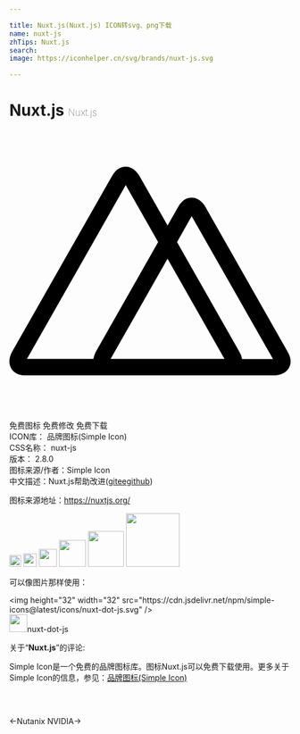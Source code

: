 ```yaml
---

title: Nuxt.js(Nuxt.js) ICON转svg、png下载
name: nuxt-js
zhTips: Nuxt.js
search: 
image: https://iconhelper.cn/svg/brands/nuxt-js.svg

---
```


# Nuxt.js  <small style="font-size: 60%;font-weight: 100">Nuxt.js</small>

<div id="svg" class="svg-wrap">
<svg role="img" viewBox="0 0 24 24" xmlns="http://www.w3.org/2000/svg"><title>Nuxt.js icon</title><path d="M19.724 20.272l.023-.045a.74.74 0 0 0 .053-.117l.002-.005a1.16 1.16 0 0 0 .054-.607l.001.007a1.795 1.795 0 0 0-.235-.623l.005.008-5.317-9.353-.812-1.42-.807 1.42-5.314 9.353a1.85 1.85 0 0 0-.204.604l-.001.011a1.257 1.257 0 0 0 .08.713l-.003-.008a.809.809 0 0 0 .05.102l-.002-.004c.16.275.5.602 1.25.602h9.898c.157 0 .925-.032 1.28-.637zm-6.227-9.316l4.859 8.548H8.64zm10.249 7.934L16.73 6.53c-.072-.13-.477-.787-1.182-.787-.317 0-.772.135-1.142.785l-.907 1.59.807 1.42 1.25-2.212 6.941 12.18h-2.64a1.187 1.187 0 0 1-.058.608l.003-.008a.772.772 0 0 1-.057.126l.002-.004-.023.045c-.355.605-1.122.637-1.272.637h4.129c.152 0 .917-.032 1.272-.637.157-.275.27-.737-.107-1.382zM7.304 20.307a.989.989 0 0 1-.045-.092l-.002-.006a1.228 1.228 0 0 1-.084-.712l-.001.007H1.501L9.93 4.672l2.767 4.864.802-1.42-2.412-4.249c-.067-.122-.475-.777-1.177-.777-.317 0-.772.137-1.142.787L.23 18.889c-.072.13-.425.812-.075 1.417.16.275.5.602 1.25.602h7.151c-.745 0-1.09-.322-1.25-.602z"/></svg>
</div>
<detail full-name='nuxt-js'></detail>

<div class="detail-page">
<p>
<span><span class="badge-success badge">免费图标</span> <span class="badge-success badge">免费修改</span>  <span class="badge-success badge">免费下载</span> </span>
<br/>
<span>
ICON库：
<span class="badge-secondary badge">品牌图标(Simple Icon)</span> 
</span>
<br/>
<span>
CSS名称：
<span class="badge-secondary badge">nuxt-js</span> 
</span>

<br/>
<span>
版本：
<span class="badge-secondary badge">2.8.0</span> 
</span>
<br/>
<span>图标来源/作者：<span class="badge-light badge">Simple Icon</span></span> 
<br/>
<span class="zh-detail">中文描述：<span class="badge-primary badge">Nuxt.js</span><span class="help-link"><span>帮助改进</span>(<a href="https://gitee.com/liuwave/icon-helper/edit/master/json/brands/nuxt-js.json" target="_blank" rel="noopener noreferrer">gitee</a><a href="https://github.com/liuwave/icon-helper/edit/master/json/brands/nuxt-js.json" target="_blank" rel="noopener noreferrer">github</a></span>)</span><br/>
</p>
</div><div class="description description alert alert-light"><p>图标来源地址：<a href="https://nuxtjs.org/" target="_blank" rel="noopener noreferrer">https://nuxtjs.org/</a></p></div>
<div class="alert alert-dark">
<img height="21" width="21" src="https://cdn.jsdelivr.net/npm/simple-icons@latest/icons/nuxt-dot-js.svg" />
<img height="24" width="24" src="https://cdn.jsdelivr.net/npm/simple-icons@latest/icons/nuxt-dot-js.svg" />
<img height="32" width="32" src="https://cdn.jsdelivr.net/npm/simple-icons@latest/icons/nuxt-dot-js.svg" />
<img height="48" width="48" src="https://cdn.jsdelivr.net/npm/simple-icons@latest/icons/nuxt-dot-js.svg" />
<img height="64" width="64" src="https://cdn.jsdelivr.net/npm/simple-icons@latest/icons/nuxt-dot-js.svg" />
<img height="96" width="96" src="https://cdn.jsdelivr.net/npm/simple-icons@latest/icons/nuxt-dot-js.svg" />

</div>
<div>
  <p>可以像图片那样使用：    
  </p>
  <div class="alert alert-primary" style="font-size: 14px">
    &lt;img height="32" width="32" src="https://cdn.jsdelivr.net/npm/simple-icons@latest/icons/nuxt-dot-js.svg" /&gt;
    <copy-btn content='<img height="32" width="32" src="https://cdn.jsdelivr.net/npm/simple-icons@latest/icons/nuxt-dot-js.svg" />'></copy-btn>
  </div>
  <div class="alert alert-secondary">
    <img height="32" width="32" src="https://cdn.jsdelivr.net/npm/simple-icons@latest/icons/nuxt-dot-js.svg" />nuxt-dot-js
    <copy-btn content="nuxt-dot-js" btn-title="复制图标名称"></copy-btn>
  </div>
</div>
<div class="icon-detail__container">
<p>关于“<b>Nuxt.js</b>”的评论:</p>
</div>
<Vssue title="关于“Nuxt.js”的评论" />
<div><p>Simple Icon是一个免费的品牌图标库。图标Nuxt.js可以免费下载使用。更多关于  Simple Icon的信息，参见：<a target="_blank" href="https://iconhelper.cn/brands.html">品牌图标(Simple Icon)</a>
</p></div>


<div style="padding:2rem 0 " class="page-nav"><p class="inner"><span class="prev">←<router-link to="/icon/nutanix.html">Nutanix</router-link></span> <span class="next"><router-link to="/icon/nvidia.html">NVIDIA</router-link>→</span></p></div>
